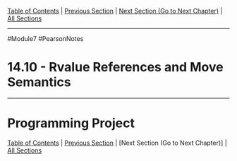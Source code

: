 [Table of Contents](/README.md) | [Previous Section](14.9%20-%20Focus%20on%20Object-Oriented%20Programming.md) | [Next Section (Go to Next Chapter)](../../Module%208/Pearson%20Notes/15.1%20-%20What%20is%20Inheritance.md) | [All Sections](/Module%207/Pearson%20Notes/)
***
#Module7 #PearsonNotes <br />
# 14.10 - Rvalue References and Move Semantics
***
# Programming Project
[Table of Contents](/README.md) | [Previous Section](14.9%20-%20Focus%20on%20Object-Oriented%20Programming.md) | [Next Section (Go to Next Chapter)] | [All Sections](/Module%207/Pearson%20Notes/)